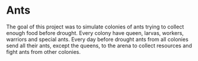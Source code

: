 # Ants
The goal of this project was to simulate colonies of ants trying to collect enough food before drought. Every colony have queen, larvas, workers, warriors and special ants. Every day before drought ants from all colonies send all their ants, except the queens, to the arena to collect resources and fight ants from other colonies. 
